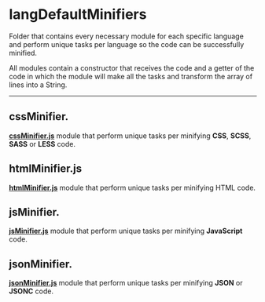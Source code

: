 # **langDefaultMinifiers**

Folder that contains every necessary module for each specific language and perform unique tasks per language so the code can be successfully minified.

All modules contain a constructor that receives the code and a getter of the code in which the module will make all the tasks and transform the array of lines into a String.

---

## **cssMinifier.**

**[cssMinifier.js](cssMinifier.js)** module that perform unique tasks per minifying **CSS**, **SCSS**, **SASS** or **LESS** code.

## **htmlMinifier.js**

**[htmlMinifier.js](htmlMinifier.js)** module that perform unique tasks per minifying HTML code.

## **jsMinifier.**

**[jsMinifier.js](jsMinifier.js)** module that perform unique tasks per minifying **JavaScript** code.

## **jsonMinifier.**

**[jsonMinifier.js](jsonMinifier.js)** module that perform unique tasks per minifying **JSON** or **JSONC** code.
